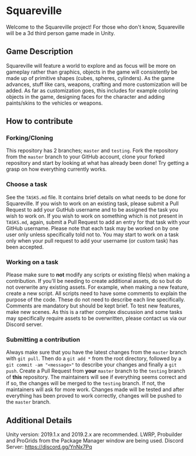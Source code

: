 # Squareville
Welcome to the Squareville project! For those who don't know, Squareville will be a 3d third person game made in Unity.

## Game Description
Squareville will feature a world to explore and as focus will be more on gameplay rather than graphics, objects in the game will consistently be  made up of primitive shapes (cubes, spheres, cylinders). As the game advances, stuff like cars, weapons, crafting and more customization will be added. As far as customization goes, this includes for example coloring objects in the game, designing faces for the character and adding paints/skins to the vehicles or weapons.

## How to contribute
### Forking/Cloning
This repository has 2 branches; ``master`` and ``testing``. Fork the repository from the ``master`` branch to your GitHub account, clone your forked repository and start by looking at what has already been done! Try getting a grasp on how everything currently works.
### Choose a task
See the ``TASKS.md`` file. It contains brief details on what needs to be done for Squareville. If you wish to work on an existing task, please submit a Pull Request to add your GutHub username and to be assigned the task you wish to work on. If you wish to work on something which is not present in ``TASKS.md``, again, submit a Pull Request to add an entry for that task with your GitHub username. Please note that each task may be worked on by one user only unless specifically told not to. You may start to work on a task only when your pull request to add your username (or custom task) has been accepted.
### Working on a task 
Please make sure to **not** modify any scripts or existing file(s) when making a contribution. If you'll be needing to create additional assets, do so but do not overwrite any existing assets. For example, when making a new feature, create a new script. All scripts need to have some comments to explain the purpose of the code. These do not need to describe each line specifically. Comments are mandatory but should be kept brief. To test new features, make new scenes. As this is a rather complex discussion and some tasks may specifically require assets to be overwritten, please contact us via our Discord server.
### Submitting a contribution
Always make sure that you have the latest changes from the ``master`` branch with ``git pull``. Then do a ``git add *`` from the root directory, followed by a ``git commit -am "<message>"`` to describe your changes and finally a ``git push``. Create a Pull Request from **your** ``master`` branch to the ``testing`` branch of **this** repository. The maintainers will see if everything seems correct and if so, the changes will be merged to the ``testing`` branch. If not, the maintainers will ask for more work. Changes made will be tested and after everything has been proved to work correctly, changes will be pushed to the ``master`` branch.

## Additional Details
Unity version: 2019.1.x and 2019.2.x are recommended.
LWRP, Probuilder and ProGrids from the Package Manager window are being used.
Discord Server: https://discord.gg/YnNx7Pq
